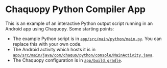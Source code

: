 # Chaquopy Python Compiler App
This is an example of an interactive Python output script running in an Android app using Chaquopy. Some starting points:

* The example Python script is in 
  [`app/src/main/python/main.py`](https://github.com/4med/PyCompiler/blob/master/app/src/main/python/main.py).
  You can replace this with your own code.
* The Android activity which hosts it is in 
  [`app/src/main/java/com/chaquo/python/console/MainActivity.java`](https://github.com/4med/PyCompiler/blob/master/app/src/main/java/com/chaquo/python/console/OutputActivity.java).
* The Chaquopy configuration is in 
  [`app/build.gradle`](https://github.com/4med/PyCompiler/blob/master/app/build.gradle).
